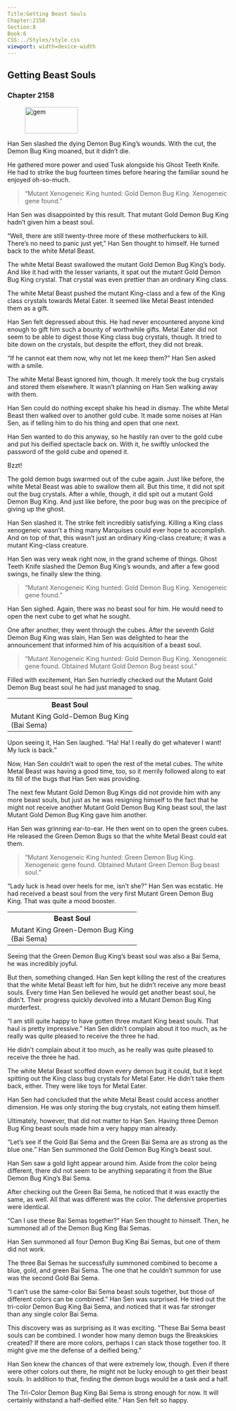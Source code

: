 ```yaml
---
Title:Getting Beast Souls
Chapter:2158
Section:8
Book:6
CSS:../Styles/style.css
viewport: width=device-width
---
```


## Getting Beast Souls
### Chapter 2158

<figure>
	<img src="../Images/gem.gif" alt="gem" id="gem" width="120" height="60" />
</figure>



Han Sen slashed the dying Demon Bug King’s wounds. With the cut, the Demon Bug King moaned, but it didn’t die.

He gathered more power and used Tusk alongside his Ghost Teeth Knife. He had to strike the bug fourteen times before hearing the familiar sound he enjoyed oh-so-much.

> “Mutant Xenogeneic King hunted: Gold Demon Bug King. Xenogeneic gene found.”

Han Sen was disappointed by this result. That mutant Gold Demon Bug King hadn’t given him a beast soul.

“Well, there are still twenty-three more of these motherfuckers to kill. There’s no need to panic just yet,” Han Sen thought to himself. He turned back to the white Metal Beast.

The white Metal Beast swallowed the mutant Gold Demon Bug King’s body. And like it had with the lesser variants, it spat out the mutant Gold Demon Bug King crystal. That crystal was even prettier than an ordinary King class.

The white Metal Beast pushed the mutant King-class and a few of the King class crystals towards Metal Eater. It seemed like Metal Beast intended them as a gift.

Han Sen felt depressed about this. He had never encountered anyone kind enough to gift him such a bounty of worthwhile gifts. Metal Eater did not seem to be able to digest those King class bug crystals, though. It tried to bite down on the crystals, but despite the effort, they did not break.

“If he cannot eat them now, why not let me keep them?” Han Sen asked with a smile.

The white Metal Beast ignored him, though. It merely took the bug crystals and stored them elsewhere. It wasn’t planning on Han Sen walking away with them.

Han Sen could do nothing except shake his head in dismay. The white Metal Beast then walked over to another gold cube. It made some noises at Han Sen, as if telling him to do his thing and open that one next.

Han Sen wanted to do this anyway, so he hastily ran over to the gold cube and put his deified spectacle back on. With it, he swiftly unlocked the password of the gold cube and opened it.

Bzzt!

The gold demon bugs swarmed out of the cube again. Just like before, the white Metal Beast was able to swallow them all. But this time, it did not spit out the bug crystals. After a while, though, it did spit out a mutant Gold Demon Bug King. And just like before, the poor bug was on the precipice of giving up the ghost.

Han Sen slashed it. The strike felt incredibly satisfying. Killing a King class xenogeneic wasn’t a thing many Marquises could ever hope to accomplish. And on top of that, this wasn’t just an ordinary King-class creature; it was a mutant King-class creature.

Han Sen was very weak right now, in the grand scheme of things. Ghost Teeth Knife slashed the Demon Bug King’s wounds, and after a few good swings, he finally slew the thing.

> “Mutant Xenogeneic King hunted: Gold Demon Bug King. Xenogeneic gene found.”

Han Sen sighed. Again, there was no beast soul for him. He would need to open the next cube to get what he sought.

One after another, they went through the cubes. After the seventh Gold Demon Bug King was slain, Han Sen was delighted to hear the announcement that informed him of his acquisition of a beast soul.

> “Mutant Xenogeneic King hunted: Gold Demon Bug King. Xenogeneic gene found. Obtained Mutant Gold Demon Bug beast soul.”

Filled with excitement, Han Sen hurriedly checked out the Mutant Gold Demon Bug beast soul he had just managed to snag.

<div class="tables">
	<table class="beast">
		<tr>
			<th>Beast Soul</th>
		</tr><tr>
			<td>Mutant King Gold-Demon Bug King<br>
				<span class="type">(Bai Sema)</span>
			</td>
		</tr>
	</table>
	<!-- Mutant Gold Demon Bug King beast soul: Bai Sema-type -->
</div>

Upon seeing it, Han Sen laughed. “Ha! Ha! I really do get whatever I want! My luck is back.”

Now, Han Sen couldn’t wait to open the rest of the metal cubes. The white Metal Beast was having a good time, too, so it merrily followed along to eat its fill of the bugs that Han Sen was providing.

The next few Mutant Gold Demon Bug Kings did not provide him with any more beast souls, but just as he was resigning himself to the fact that he might not receive another Mutant Gold Demon Bug King beast soul, the last Mutant Gold Demon Bug King gave him another.

Han Sen was grinning ear-to-ear. He then went on to open the green cubes. He released the Green Demon Bugs so that the white Metal Beast could eat them.

> “Mutant Xenogeneic King hunted: Green Demon Bug King. Xenogeneic gene found. Obtained Mutant Green Demon Bug beast soul.”

“Lady luck is head over heels for me, isn’t she?” Han Sen was ecstatic. He had received a beast soul from the very first Mutant Green Demon Bug King. That was quite a mood booster.

<div class="tables">
	<table class="beast">
		<tr>
			<th>Beast Soul</th>
		</tr><tr>
			<td>Mutant King Green-Demon Bug King<br>
				<span class="type">(Bai Sema)</span>
			</td>
		</tr>
	</table>
	<!-- -->
</div>

Seeing that the Green Demon Bug King’s beast soul was also a Bai Sema, he was incredibly joyful.

But then, something changed. Han Sen kept killing the rest of the creatures that the white Metal Beast left for him, but he didn’t receive any more beast souls. Every time Han Sen believed he would get another beast soul, he didn’t. Their progress quickly devolved into a Mutant Demon Bug King murderfest.

“I am still quite happy to have gotten three mutant King beast souls. That haul is pretty impressive.” Han Sen didn’t complain about it too much, as he really was quite pleased to receive the three he had.

He didn't complain about it too much, as he really was quite pleased to receive the three he had.

The white Metal Beast scoffed down every demon bug it could, but it kept spitting out the King class bug crystals for Metal Eater. He didn’t take them back, either. They were like toys for Metal Eater.

Han Sen had concluded that the white Metal Beast could access another dimension. He was only storing the bug crystals, not eating them himself.

Ultimately, however, that did not matter to Han Sen. Having three Demon Bug King beast souls made him a very happy man already.

“Let’s see if the Gold Bai Sema and the Green Bai Sema are as strong as the blue one.” Han Sen summoned the Gold Demon Bug King’s beast soul.

Han Sen saw a gold light appear around him. Aside from the color being different, there did not seem to be anything separating it from the Blue Demon Bug King’s Bai Sema.

After checking out the Green Bai Sema, he noticed that it was exactly the same, as well. All that was different was the color. The defensive properties were identical.

“Can I use these Bai Semas together?” Han Sen thought to himself. Then, he summoned all of the Demon Bug King Bai Semas.

Han Sen summoned all four Demon Bug King Bai Semas, but one of them did not work.

The three Bai Semas he successfully summoned combined to become a blue, gold, and green Bai Sema. The one that he couldn’t summon for use was the second Gold Bai Sema.

“I can’t use the same-color Bai Sema beast souls together, but those of different colors can be combined.” Han Sen was surprised. He tried out the tri-color Demon Bug King Bai Sema, and noticed that it was far stronger than any single color Bai Sema.

This discovery was as surprising as it was exciting. “These Bai Sema beast souls can be combined. I wonder how many demon bugs the Breakskies created? If there are more colors, perhaps I can stack those together too. It might give me the defense of a deified being.”

Han Sen knew the chances of that were extremely low, though. Even if there were other colors out there, he might not be lucky enough to get their beast souls. In addition to that, finding the demon bugs would be a task and a half.

The Tri-Color Demon Bug King Bai Sema is strong enough for now. It will certainly withstand a half-deified elite.” Han Sen felt so happy.